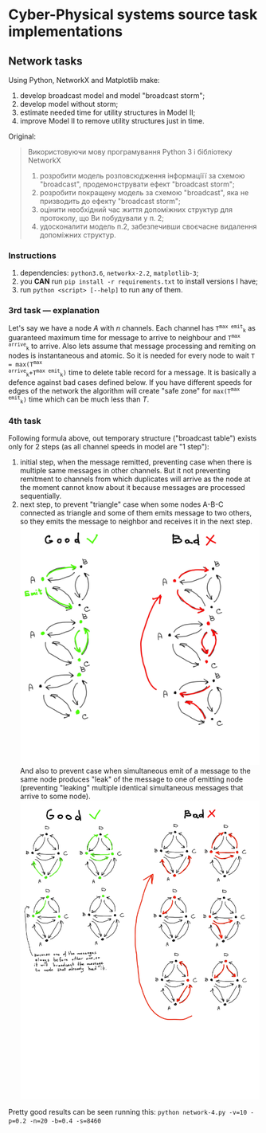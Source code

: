 # Cyber-Physical systems source task implementations

## Network tasks
Using Python, NetworkX and Matplotlib make:

1) develop broadcast model and model "broadcast storm";
2) develop model without storm;
3) estimate needed time for utility structures in Model II;
4) improve Model II to remove utility structures just in time.

Original:

> Використовуючи мову програмування Python 3 і бібліотеку NetworkX
> 1) розробити модель розповсюдження інформаціїї за схемою "broadcast", продемонструвати ефект "broadcast storm";
> 2) розробити покращену модель за схемою "broadcast", яка не призводить до ефекту "broadcast storm";
> 3) оцінити необхідний час життя допоміжних структур для протоколу, що Ви побудували у п. 2;
> 4) удосконалити модель п.2, забезпечивши своєчасне видалення допоміжних структур.

### Instructions

1) dependencies: `python3.6`, `networkx-2.2`, `matplotlib-3`;
2) you **CAN** run `pip install -r requirements.txt` to install versions I have;
3) run `python <script> [--help]` to run any of them.

### 3rd task — explanation
Let's say we have a node *A* with *n* channels.
Each channel has <code>T<sup>max emit</sup><sub>k</sub></code> as guaranteed maximum time for message to arrive to neighbour
and <code>T<sup>max arrive</sup><sub>k</sub></code> to arrive.
Also lets assume that message processing and remiting on nodes is instantaneous and atomic.
So it is needed for every node to wait <code>T = max(T<sup>max arrive</sup><sub>k</sub>+T<sup>max emit</sup><sub>k</sub>)</code> 
time to delete table record for a message. It is basically a defence against
bad cases defined below. If you have different speeds for edges of the network
the algorithm will create "safe zone" for <code>max(T<sup>max emit</sup><sub>k</sub>)</code> 
time which can be much less than *T*.

### 4th task

Following formula above, out temporary structure ("broadcast table") exists only for 2 steps
(as all channel speeds in model are "1 step"):

1. initial step, when the message remitted, preventing case
   when there is multiple same messages in other channels.
   But it not preventing remitment to channels from which duplicates
   will arrive as the node at the moment cannot know about it because
   messages are processed sequentially.
2. next step, to prevent "triangle" case when some nodes A-B-C 
   connected as triangle and some of them emits message to two others,
   so they emits the message to neighbor and receives it in the next step.
   ![Example 1](example1.jpg)
   And also to prevent case when simultaneous emit of a message to 
   the same node produces "leak" of the message to one of emitting node 
   (preventing "leaking" multiple identical simultaneous messages 
   that arrive to some node).
   ![Example 2](example2.jpg)

Pretty good results can be seen running this:
`python network-4.py -v=10 -p=0.2 -n=20 -b=0.4 -s=8460`
